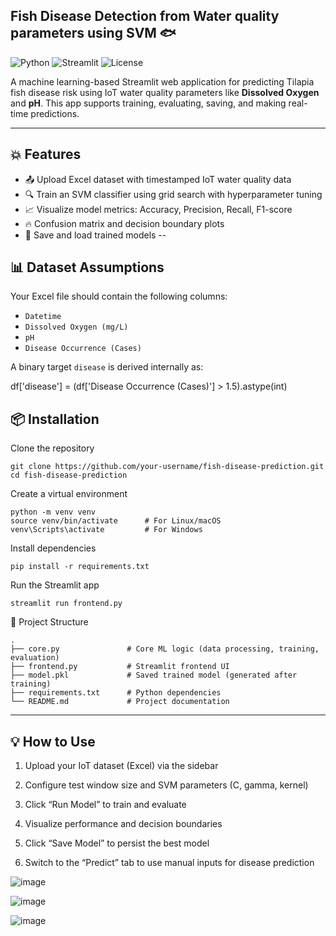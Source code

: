 ## Fish Disease Detection from Water quality parameters using SVM 🐟

![Python](https://img.shields.io/badge/Python-3.11+-blue.svg)
![Streamlit](https://img.shields.io/badge/Streamlit-Enabled-brightgreen.svg)
![License](https://img.shields.io/badge/License-MIT-lightgrey.svg)

A machine learning-based Streamlit web application for predicting Tilapia fish disease risk using IoT water quality parameters like **Dissolved Oxygen** and **pH**. This app supports training, evaluating, saving, and making real-time predictions.

---

## 💥 Features

- 📤 Upload Excel dataset with timestamped IoT water quality data
- 🔍 Train an SVM classifier using grid search with hyperparameter tuning
- 📈 Visualize model metrics: Accuracy, Precision, Recall, F1-score
- 🔥 Confusion matrix and decision boundary plots
- 💾 Save and load trained models
--

## 📊 Dataset Assumptions

Your Excel file should contain the following columns:
- `Datetime`
- `Dissolved Oxygen (mg/L)`
- `pH`
- `Disease Occurrence (Cases)`

A binary target `disease` is derived internally as:  

df['disease'] = (df['Disease Occurrence (Cases)'] > 1.5).astype(int)
## 📦 Installation
Clone the repository
```
git clone https://github.com/your-username/fish-disease-prediction.git
cd fish-disease-prediction
```
Create a virtual environment

```
python -m venv venv
source venv/bin/activate      # For Linux/macOS
venv\Scripts\activate         # For Windows
```
Install dependencies
```
pip install -r requirements.txt
```
Run the Streamlit app
```
streamlit run frontend.py
```
📁 Project Structure
```
.
├── core.py               # Core ML logic (data processing, training, evaluation)
├── frontend.py           # Streamlit frontend UI
├── model.pkl             # Saved trained model (generated after training)
├── requirements.txt      # Python dependencies
└── README.md             # Project documentation
```
---
## 💡 How to Use
1. Upload your IoT dataset (Excel) via the sidebar

2. Configure test window size and SVM parameters (C, gamma, kernel)

3. Click “Run Model” to train and evaluate

4. Visualize performance and decision boundaries

5. Click “Save Model” to persist the best model

6. Switch to the “Predict” tab to use manual inputs for disease prediction


![image](https://github.com/user-attachments/assets/415407df-5e27-4de3-89cc-bed826347413)

![image](https://github.com/user-attachments/assets/46826676-0a02-4360-af51-0f6566bfdd67)

![image](https://github.com/user-attachments/assets/335bede5-ae0b-43d4-be74-676c54df68d4)
